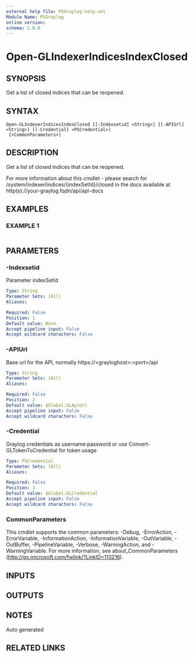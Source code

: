 ```yaml
---
external help file: PSGraylog-help.xml
Module Name: PSGraylog
online version:
schema: 2.0.0
---
```


# Open-GLIndexerIndicesIndexClosed

## SYNOPSIS
Get a list of closed indices that can be reopened.

## SYNTAX

```
Open-GLIndexerIndicesIndexClosed [[-Indexsetid] <String>] [[-APIUrl] <String>] [[-Credential] <PSCredential>]
 [<CommonParameters>]
```

## DESCRIPTION
Get a list of closed indices that can be reopened.


For more information about this cmdlet - please search for /system/indexer/indices/{indexSetId}/closed in the docs available at http(s)://your-graylog.fqdn/api/api-docs

## EXAMPLES

### EXAMPLE 1
```

```

## PARAMETERS

### -Indexsetid
Parameter indexSetId

```yaml
Type: String
Parameter Sets: (All)
Aliases:

Required: False
Position: 1
Default value: None
Accept pipeline input: False
Accept wildcard characters: False
```

### -APIUrl
Base url for the API, normally https://\<grayloghost\>:\<port\>/api

```yaml
Type: String
Parameter Sets: (All)
Aliases:

Required: False
Position: 2
Default value: $Global:GLApiUrl
Accept pipeline input: False
Accept wildcard characters: False
```

### -Credential
Graylog credentials as username:password or use Convert-GLTokenToCredential for token usage

```yaml
Type: PSCredential
Parameter Sets: (All)
Aliases:

Required: False
Position: 3
Default value: $Global:GLCredential
Accept pipeline input: False
Accept wildcard characters: False
```

### CommonParameters
This cmdlet supports the common parameters: -Debug, -ErrorAction, -ErrorVariable, -InformationAction, -InformationVariable, -OutVariable, -OutBuffer, -PipelineVariable, -Verbose, -WarningAction, and -WarningVariable.
For more information, see about_CommonParameters (http://go.microsoft.com/fwlink/?LinkID=113216).

## INPUTS

## OUTPUTS

## NOTES
Auto generated

## RELATED LINKS
